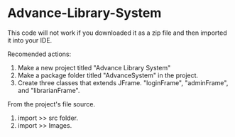 # Advance-Library-System

This code will not work if you downloaded it as a zip file and then imported it into your IDE.

Recomended actions:

1. Make a new project titled "Advance Library System"
2. Make a package folder titled "AdvanceSystem" in the project.
3. Create three classes that extends JFrame. "loginFrame", "adminFrame", and "librarianFrame".

From the project's file source.
1. import >> src folder.
2. import >> Images.
